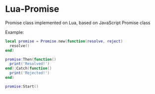# Lua-Promise

Promise class implemented on Lua, based on JavaScript Promise class

Example:
```lua
local promise = Promise.new(function(resolve, reject) 
  resolve()
end)

promise:Then(function() 
  print('Resolved!')
end):Catch(function() 
  print('Rejected!')
end)

promise:Start()
```
